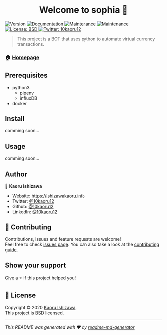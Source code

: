 <h1 align="center">Welcome to sophia 👋</h1>
<p>
  <img alt="Version" src="https://img.shields.io/badge/version-0.0.1-blue.svg?cacheSeconds=2592000" />
  <a href="https://github.com/10kaoru12/sophia#readme" target="_blank">
    <img alt="Documentation" src="https://img.shields.io/badge/documentation-yes-brightgreen.svg" />
  </a>
  <a href="https://github.com/10kaoru12/sophia/graphs/commit-activity" target="_blank">
    <img alt="Maintenance" src="https://img.shields.io/badge/Maintained%3F-yes-green.svg" />
  </a>
    <a href="https://github.com/10kaoru12/sophia/graphs/commit-activity" target="_blank">
    <img alt="Maintenance" src="https://img.shields.io/github/last-commit/10kaoru12/sophia?style=flat" />
  </a>
  <a href="https://github.com/10kaoru12/sophia/blob/master/LICENSE" target="_blank">
    <img alt="License: BSD" src="https://img.shields.io/github/license/10kaoru12/sophia" />
  </a>
  <a href="https://twitter.com/10kaoru12" target="_blank">
    <img alt="Twitter: 10kaoru12" src="https://img.shields.io/twitter/follow/10kaoru12.svg?style=social" />
  </a>
</p>

> This project is a BOT that uses python to automate virtual currency transactions.

### 🏠 [Homepage](&#34;https://github.com/10kaoru12/sophia&#34;)

## Prerequisites

- python3
    - pipenv
    - influxDB
- docker

## Install

comming soon...

## Usage

comming soon...

## Author

👤 **Kaoru Ishizawa**

* Website: https://ishizawakaoru.info
* Twitter: [@10kaoru12](https://twitter.com/10kaoru12)
* Github: [@10kaoru12](https://github.com/10kaoru12)
* LinkedIn: [@10kaoru12](https://linkedin.com/in/10kaoru12)

## 🤝 Contributing

Contributions, issues and feature requests are welcome!<br />Feel free to check [issues page](https://github.com/10kaoru12/sophia/issues). You can also take a look at the [contributing guide](https://github.com/10kaoru12/sophia/blob/master/CONTRIBUTING.md).

## Show your support

Give a ⭐️ if this project helped you!

## 📝 License

Copyright © 2020 [Kaoru Ishizawa](https://github.com/10kaoru12).<br />
This project is [BSD](https://github.com/10kaoru12/sophia/blob/master/LICENSE) licensed.

***
_This README was generated with ❤️ by [readme-md-generator](https://github.com/kefranabg/readme-md-generator)_